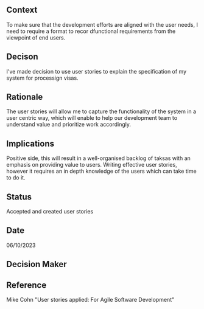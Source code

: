 ## Context

To make sure that the development efforts are aligned with the user needs, I need to require a format to recor dfunctional requirements from the viewpoint of end users.

## Decison

I've made decision to use user stories to explain the specification of my system for processign visas.

## Rationale

The user stories will allow me to capture the functionality of the system in a user centric way, which will enable to help our development team to understand value and prioritize work accordingly.

## Implications

Positive side, this will result in a well-organised backlog of taksas with an emphasis on providing value to users. Writing effective user stories, however it requires an in depth knowledge of the users which can take time to do it.

## Status

Accepted and created user stories

## Date

06/10/2023

## Decision Maker

## Reference

Mike Cohn "User stories applied: For Agile Software Development"
